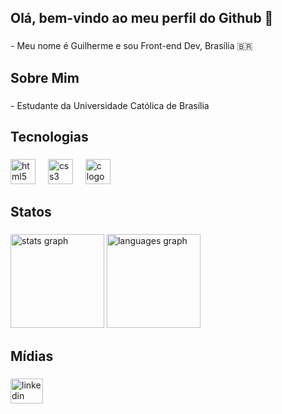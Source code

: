 <h2 align="left">Olá, bem-vindo ao meu perfil do Github 👋</h2>

###

<p align="left">- Meu nome é Guilherme e sou Front-end Dev, Brasília 🇧🇷</p>

###

<h2 align="left">Sobre Mim</h2>

###

<p align="left">- Estudante da Universidade Católica de Brasília</p>

###

<h2 align="left">Tecnologias</h2>

###

<div align="left">
  <img src="https://skillicons.dev/icons?i=html" height="40" alt="html5 logo"  />
  <img width="12" />
  <img src="https://skillicons.dev/icons?i=css" height="40" alt="css3 logo"  />
  <img width="12" />
  <img src="https://skillicons.dev/icons?i=c" height="40" alt="c logo"  />
</div>

###

<h2 align="left">Statos</h2>

###

<div align="left">
  <img src="https://github-readme-stats.vercel.app/api?username=GuilhermeDUD&hide_title=false&hide_rank=false&show_icons=true&include_all_commits=true&count_private=true&disable_animations=false&theme=midnight-purple&locale=en&hide_border=false&order=1" height="150" alt="stats graph"  />
  <img src="https://github-readme-stats.vercel.app/api/top-langs?username=GuilhermeDUD&locale=en&hide_title=false&layout=compact&card_width=320&langs_count=5&theme=midnight-purple&hide_border=false&order=2" height="150" alt="languages graph"  />
</div>

###

<h2 align="left">Mídias</h2>

###

<div align="left">
  <a href="https://github.com/GuilhermeDUD" target="_blank">
    <img src="https://raw.githubusercontent.com/maurodesouza/profile-readme-generator/master/src/assets/icons/social/linkedin/default.svg" width="52" height="40" alt="linkedin logo"  />
  </a>
</div>

###
